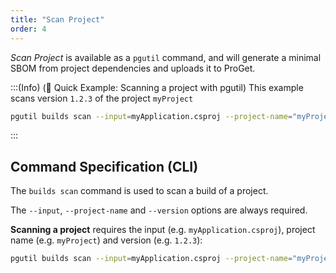 ```yaml
---
title: "Scan Project"
order: 4
---
```


*Scan Project* is available as a `pgutil` command, and will generate a minimal SBOM from project dependencies and uploads it to ProGet.

:::(Info) (🚀 Quick Example: Scanning a project with pgutil)
This example scans version `1.2.3` of the project `myProject`

```bash
pgutil builds scan --input=myApplication.csproj --project-name="myProject" --version=1.2.3
```
:::

## Command Specification (CLI)
The `builds scan` command is used to scan a build of a project.

The `--input`, `--project-name` and `--version` options are always required.

**Scanning a project** requires the input (e.g. `myApplication.csproj`), project name (e.g. `myProject`) and version (e.g. `1.2.3`):

```bash
pgutil builds scan --input=myApplication.csproj --project-name="myProject" --version=1.2.3
```